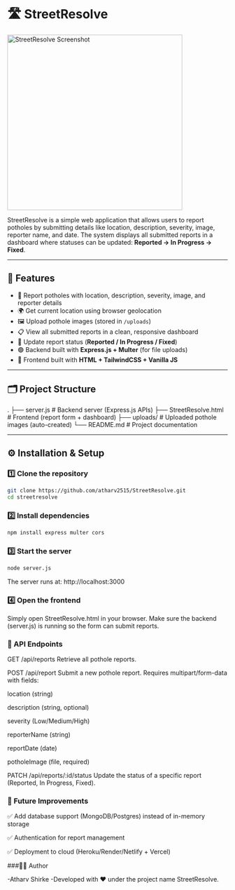 <p align="center">
  <h1>🛣️ StreetResolve</h1>
  <img src="![Image](https://github.com/user-attachments/assets/2c3adde1-21b2-483c-957c-4fd690579ee4)" alt="StreetResolve Screenshot" width="400"/>
</p>

StreetResolve is a simple web application that allows users to report potholes by submitting details like location, description, severity, image, reporter name, and date. The system displays all submitted reports in a dashboard where statuses can be updated: **Reported → In Progress → Fixed**.

---

## 🚀 Features

- 📍 Report potholes with location, description, severity, image, and reporter details
- 🌍 Get current location using browser geolocation
- 🖼️ Upload pothole images (stored in `/uploads`)
- 📋 View all submitted reports in a clean, responsive dashboard
- 🔄 Update report status (**Reported / In Progress / Fixed**)
- 🟢 Backend built with **Express.js + Multer** (for file uploads)
- 🎨 Frontend built with **HTML + TailwindCSS + Vanilla JS**

---

## 🗂️ Project Structure

.
├── server.js # Backend server (Express.js APIs)
├── StreetResolve.html # Frontend (report form + dashboard)
├── uploads/ # Uploaded pothole images (auto-created)
└── README.md # Project documentation



---

## ⚙️ Installation & Setup

### 1️⃣ Clone the repository

```bash
git clone https://github.com/atharv2515/StreetResolve.git
cd streetresolve
```

### 2️⃣ Install dependencies
```bash
npm install express multer cors
```

### 3️⃣ Start the server
```bash
node server.js
```

The server runs at: http://localhost:3000

### 4️⃣ Open the frontend

Simply open StreetResolve.html in your browser.
Make sure the backend (server.js) is running so the form can submit reports.

### 📡 API Endpoints

GET /api/reports
Retrieve all pothole reports.

POST /api/report
Submit a new pothole report.
Requires multipart/form-data with fields:

location (string)

description (string, optional)

severity (Low/Medium/High)

reporterName (string)

reportDate (date)

potholeImage (file, required)

PATCH /api/reports/:id/status
Update the status of a specific report (Reported, In Progress, Fixed).

### 📌 Future Improvements

✅ Add database support (MongoDB/Postgres) instead of in-memory storage

✅ Authentication for report management

✅ Deployment to cloud (Heroku/Render/Netlify + Vercel)

###👨‍💻 Author

-Atharv Shirke
-Developed with ❤️ under the project name StreetResolve.

